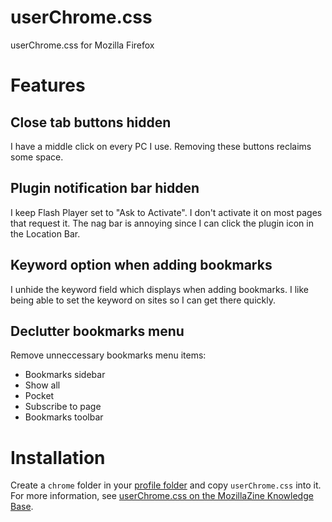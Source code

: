 # userChrome.css

userChrome.css for Mozilla Firefox

# Features

## Close tab buttons hidden

I have a middle click on every PC I use. Removing these buttons reclaims some space.

## Plugin notification bar hidden

I keep Flash Player set to "Ask to Activate". I don't activate it on most pages that request it. The nag bar is annoying since I can click the plugin icon in the Location Bar.

## Keyword option when adding bookmarks

I unhide the keyword field which displays when adding bookmarks. I like being able to set the keyword on sites so I can get there quickly.

## Declutter bookmarks menu

Remove unneccessary bookmarks menu items:

* Bookmarks sidebar
* Show all
* Pocket
* Subscribe to page
* Bookmarks toolbar

# Installation

Create a ``chrome`` folder in your [profile folder](http://kb.mozillazine.org/Profile_folder) and copy ``userChrome.css`` into it. For more information, see [userChrome.css on the MozillaZine Knowledge Base](http://kb.mozillazine.org/index.php?title=UserChrome.css&printable=yes).
